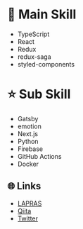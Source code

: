 # :star2: Main Skill
- TypeScript
- React
- Redux
- redux-saga
- styled-components
  
# :star: Sub Skill
- Gatsby
- emotion
- Next.js
- Python
- Firebase
- GitHub Actions
- Docker

## :globe_with_meridians: Links
- [LAPRAS](https://lapras.com/public/PSOCHNH)
- [Qiita](http://qiita.com/mikan3rd )
- [Twitter](https://twitter.com/mikan_the_third)
